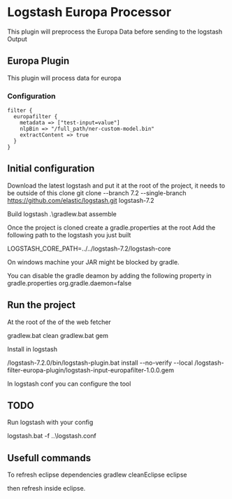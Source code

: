 # Logstash Europa Processor

This plugin will preprocess the Europa Data before sending to the logstash Output

## Europa Plugin

This plugin will process data for europa

### Configuration

```
filter {
  europafilter {
  	metadata => ["test-input=value"]
	nlpBin => "/full_path/ner-custom-model.bin"
	extractContent => true
  }
}
```
## Initial configuration

Download the latest logstash and put it at the root of the project, it needs to be outside of this clone
git clone --branch 7.2 --single-branch https://github.com/elastic/logstash.git logstash-7.2

Build logstash
.\gradlew.bat assemble

Once the project is cloned create a gradle.properties at the root
Add the following path to the logstash you just built

LOGSTASH_CORE_PATH=../../logstash-7.2/logstash-core

On windows machine your JAR might be blocked by gradle. 

You can disable the gradle deamon by adding the following property in gradle.properties
org.gradle.daemon=false

## Run the project

At the root of the of the web fetcher

gradlew.bat clean
gradlew.bat gem

Install in logstash

/logstash-7.2.0/bin/logstash-plugin.bat install --no-verify --local /logstash-filter-europa-plugin/logstash-input-europafilter-1.0.0.gem

In logstash conf you can configure the tool

## TODO ##

Run logstash with your config

logstash.bat -f ..\logstash.conf

## Usefull commands

To refresh eclipse dependencies
gradlew cleanEclipse eclipse

then refresh inside eclipse.